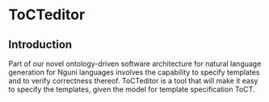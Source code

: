 # ToCTeditor

## Introduction
Part of our novel ontology-driven software architecture for natural language generation for Nguni languages involves the capability to specify templates and to verify correctness thereof. ToCTeditor is a tool that will make it easy to specify the templates, given the model for template specification ToCT.

